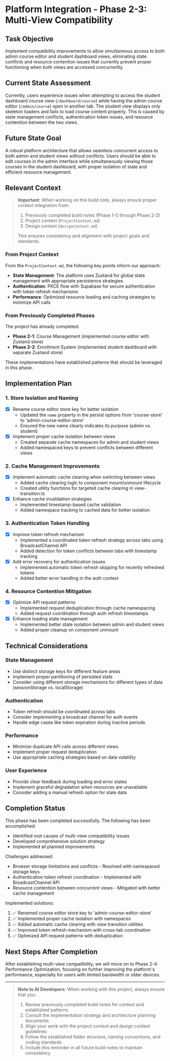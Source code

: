 # Platform Integration - Phase 2-3: Multi-View Compatibility

## Task Objective
Implement compatibility improvements to allow simultaneous access to both admin course editor and student dashboard views, eliminating state conflicts and resource contention issues that currently prevent proper functioning when both views are accessed concurrently.

## Current State Assessment
Currently, users experience issues when attempting to access the student dashboard course view (`/dashboard/course`) while having the admin course editor (`/admin/course`) open in another tab. The student view displays only skeleton loaders and fails to load course content properly. This is caused by state management conflicts, authentication token issues, and resource contention between the two views.

## Future State Goal
A robust platform architecture that allows seamless concurrent access to both admin and student views without conflicts. Users should be able to edit courses in the admin interface while simultaneously viewing those courses in the student dashboard, with proper isolation of state and efficient resource management.

## Relevant Context

> **Important**: When working on this build note, always ensure proper context integration from:
> 1. Previously completed build notes (Phase 1-0 through Phase 2-2)
> 2. Project context (`ProjectContext.md`)
> 3. Design context (`designContext.md`)
>
> This ensures consistency and alignment with project goals and standards.

### From Project Context
From the `ProjectContext.md`, the following key points inform our approach:

- **State Management**: The platform uses Zustand for global state management with appropriate persistence strategies
- **Authentication**: PKCE flow with Supabase for secure authentication with token refresh mechanisms
- **Performance**: Optimized resource loading and caching strategies to minimize API calls

### From Previously Completed Phases
The project has already completed:

- **Phase 2-1**: Course Management (implemented course editor with Zustand store)
- **Phase 2-2**: Enrollment System (implemented student dashboard with separate Zustand store)

These implementations have established patterns that should be leveraged in this phase.

## Implementation Plan

### 1. Store Isolation and Naming
- [x] Rename course editor store key for better isolation
  - Updated the `name` property in the persist options from 'course-store' to 'admin-course-editor-store'
  - Ensured the new name clearly indicates its purpose (admin vs. student)
- [x] Implement proper cache isolation between views
  - Created separate cache namespaces for admin and student views
  - Added namespaced keys to prevent conflicts between different views

### 2. Cache Management Improvements
- [x] Implement automatic cache clearing when switching between views
  - Added cache clearing logic to component mount/unmount lifecycle
  - Created utility functions for targeted cache clearing in view-transition.ts
- [x] Enhance cache invalidation strategies
  - Implemented timestamp-based cache validation
  - Added namespace tracking to cached data for better isolation

### 3. Authentication Token Handling
- [x] Improve token refresh mechanism
  - Implemented a coordinated token refresh strategy across tabs using BroadcastChannel API
  - Added detection for token conflicts between tabs with timestamp tracking
- [x] Add error recovery for authentication issues
  - Implemented automatic token refresh skipping for recently refreshed tokens
  - Added better error handling in the auth context

### 4. Resource Contention Mitigation
- [x] Optimize API request patterns
  - Implemented request deduplication through cache namespacing
  - Added request coordination through auth refresh timestamps
- [x] Enhance loading state management
  - Implemented better state isolation between admin and student views
  - Added proper cleanup on component unmount

## Technical Considerations

### State Management
- Use distinct storage keys for different feature areas
- Implement proper partitioning of persisted state
- Consider using different storage mechanisms for different types of data (sessionStorage vs. localStorage)

### Authentication
- Token refresh should be coordinated across tabs
- Consider implementing a broadcast channel for auth events
- Handle edge cases like token expiration during inactive periods

### Performance
- Minimize duplicate API calls across different views
- Implement proper request deduplication
- Use appropriate caching strategies based on data volatility

### User Experience
- Provide clear feedback during loading and error states
- Implement graceful degradation when resources are unavailable
- Consider adding a manual refresh option for stale data

## Completion Status

This phase has been completed successfully. The following has been accomplished:

- Identified root causes of multi-view compatibility issues
- Developed comprehensive solution strategy
- Implemented all planned improvements

Challenges addressed:
- Browser storage limitations and conflicts - Resolved with namespaced storage keys
- Authentication token refresh coordination - Implemented with BroadcastChannel API
- Resource contention between concurrent views - Mitigated with better cache management

Implemented solutions:
1. ✅ Renamed course editor store key to 'admin-course-editor-store'
2. ✅ Implemented proper cache isolation with namespaces
3. ✅ Added automatic cache clearing with view transition utilities
4. ✅ Improved token refresh mechanism with cross-tab coordination
5. ✅ Optimized API request patterns with deduplication

## Next Steps After Completion

After establishing multi-view compatibility, we will move on to Phase 2-4: Performance Optimization, focusing on further improving the platform's performance, especially for users with limited bandwidth or older devices.

---

> **Note to AI Developers**: When working with this project, always ensure that you:
> 1. Review previously completed build notes for context and established patterns
> 2. Consult the implementation strategy and architecture planning documents
> 3. Align your work with the project context and design context guidelines
> 4. Follow the established folder structure, naming conventions, and coding standards
> 5. Include this reminder in all future build notes to maintain consistency

